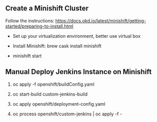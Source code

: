 Create a Minishift Cluster
-------
Follow the instructions: https://docs.okd.io/latest/minishift/getting-started/preparing-to-install.html

+ Set up your virtualization environment, better use virtual box

+ Install Minishift:
  brew cask install minishift

+ minishift start

Manual Deploy Jenkins Instance on Minishift
-------

1. oc apply -f openshift/buildConfig.yaml

2. oc start-build custom-jenkins-build

3. oc apply openshift/deployment-config.yaml

4. oc process openshift/custom-jenkins | oc apply -f -